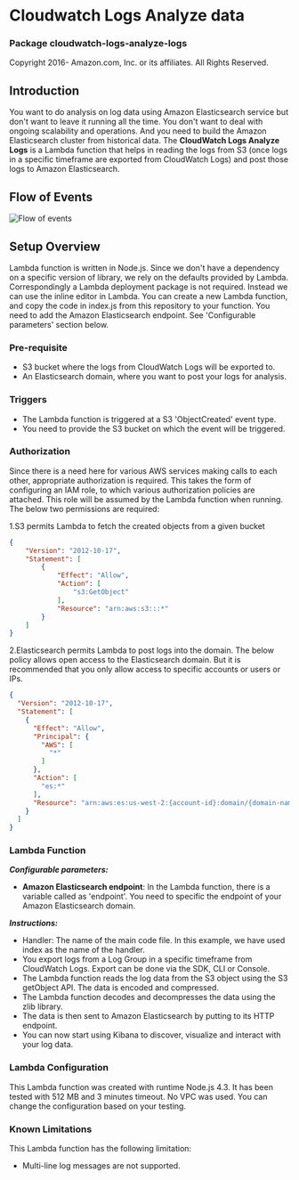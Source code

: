 # Cloudwatch Logs Analyze data

### Package cloudwatch-logs-analyze-logs

Copyright 2016- Amazon.com, Inc. or its affiliates. All Rights Reserved.

## Introduction

You want to do analysis on log data using Amazon Elasticsearch service but don't want to leave it running all the time. You don't want to deal with ongoing scalability and operations. And you need to build the Amazon Elasticsearch cluster from historical data. The **CloudWatch Logs Analyze Logs** is a Lambda function that helps in reading the logs from S3 (once logs in a specific timeframe are exported from CloudWatch Logs) and post those logs to Amazon Elasticsearch.

## Flow of Events

![Flow of events](https://s3.amazonaws.com/aws-cloudwatch/downloads/cloudwatch-logs-analyze-data/demo-3.png)

## Setup Overview

Lambda function is written in Node.js. Since we don't have a dependency on a specific version of library, we rely on the defaults provided by Lambda. Correspondingly a Lambda deployment package is not required. Instead we can use the inline editor in Lambda. You can create a new Lambda function, and copy the code in index.js from this repository to your function. You need to add the Amazon Elasticsearch endpoint. See 'Configurable parameters' section below.  

### Pre-requisite

* S3 bucket where the logs from CloudWatch Logs will be exported to.
* An Elasticsearch domain, where you want to post your logs for analysis.

### Triggers

* The Lambda function is triggered at a S3 'ObjectCreated' event type.
* You need to provide the S3 bucket on which the event will be triggered.

### Authorization

Since there is a need here for various AWS services making calls to each other, appropriate authorization is required.  This takes the form of configuring an IAM role, to which various authorization policies are attached.  This role will be assumed by the Lambda function when running. The below two permissions are required:
 
1.S3 permits Lambda to fetch the created objects from a given bucket

```json
{
    "Version": "2012-10-17",
    "Statement": [
        {
            "Effect": "Allow",
            "Action": [
                "s3:GetObject"
            ],
            "Resource": "arn:aws:s3:::*"
        }
    ]
}
```

2.Elasticsearch permits Lambda to post logs into the domain. The below policy allows open access to the Elasticsearch domain. But it is recommended that you only allow access to specific accounts or users or IPs. 

```json
{
  "Version": "2012-10-17",
  "Statement": [
    {
      "Effect": "Allow",
      "Principal": {
        "AWS": [
          "*"
        ]
      },
      "Action": [
        "es:*"
      ],
      "Resource": "arn:aws:es:us-west-2:{account-id}:domain/{domain-name}/*"
    }
  ]
}
```

### Lambda Function

***Configurable parameters:***

* **Amazon Elasticsearch endpoint**: In the Lambda function, there is a variable called as 'endpoint'. You need to specific the endpoint of your Amazon Elasticsearch domain.

***Instructions:***

* Handler: The name of the main code file. In this example, we have used index as the name of the handler.
* You export logs from a Log Group in a specific timeframe from CloudWatch Logs. Export can be done via the SDK, CLI or Console.
* The Lambda function reads the log data from the S3 object using the S3 getObject API. The data is encoded and compressed.
* The Lambda function decodes and decompresses the data using the zlib library.
* The data is then sent to Amazon Elasticsearch by putting to its HTTP endpoint.
* You can now start using Kibana to discover, visualize and interact with your log data.

### Lambda Configuration

This Lambda function was created with runtime Node.js 4.3. It has been tested with 512 MB and 3 minutes timeout. No VPC was used. You can change the configuration based on your testing.

### Known Limitations

This Lambda function has the following limitation:
* Multi-line log messages are not supported.
